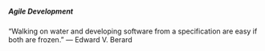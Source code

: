 ##### Agile Development


“Walking on water and developing software from a specification are easy if both are frozen.” 
― Edward V. Berard


